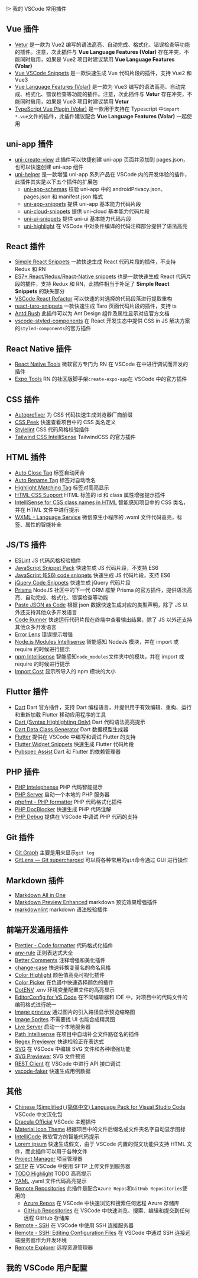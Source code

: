 !> 我的 VSCode 常用插件

## Vue 插件

- [Vetur](https://marketplace.visualstudio.com/items?itemName=octref.vetur) 是一款为 Vue2 编写的语法高亮、自动完成、格式化、错误检查等功能的插件。注意，次此插件与 **Vue Language Features (Volar)** 存在冲突，不能同时启用，如果是 Vue2 项目时建议禁用 **Vue Language Features (Volar)**
- [Vue VSCode Snippets](https://marketplace.visualstudio.com/items?itemName=sdras.vue-vscode-snippets) 是一款快速生成 Vue 代码片段的插件，支持 Vue2 和 Vue3
- [Vue Language Features (Volar)](https://marketplace.visualstudio.com/items?itemName=Vue.volar) 是一款为 Vue3 编写的语法高亮、自动完成、格式化、错误检查等功能的插件。注意，次此插件与 **Vetur** 存在冲突，不能同时启用，如果是 Vue3 项目时建议禁用 **Vetur**
- [TypeScript Vue Plugin (Volar)](https://marketplace.visualstudio.com/items?itemName=Vue.vscode-typescript-vue-plugin) 是一款用于支持在 Typescript 中`import *.vue`文件的插件，此插件建议配合 **Vue Language Features (Volar)** 一起使用

## uni-app 插件

- [uni-create-view](https://marketplace.visualstudio.com/items?itemName=mrmaoddxxaa.create-uniapp-view) 此插件可以快捷创建 uni-app 页面并添加到 pages.json，也可以快速创建 uni-app 组件
- [uni-helper](https://marketplace.visualstudio.com/items?itemName=uni-helper.uni-helper-vscode) 是一款增强 uni-app 系列产品在 VSCode 内的开发体验的插件，此插件其实是以下五个插件的扩展包
  - [uni-app-schemas](https://marketplace.visualstudio.com/items?itemName=uni-helper.uni-app-schemas-vscode) 校验 uni-app 中的 androidPrivacy.json、pages.json 和 manifest.json 格式
  - [uni-app-snippets](https://marketplace.visualstudio.com/items?itemName=uni-helper.uni-app-snippets-vscode) 提供 uni-app 基本能力代码片段
  - [uni-cloud-snippets](https://marketplace.visualstudio.com/items?itemName=uni-helper.uni-cloud-snippets-vscode) 提供 uni-cloud 基本能力代码片段
  - [uni-ui-snippets](https://marketplace.visualstudio.com/items?itemName=uni-helper.uni-ui-snippets-vscode) 提供 uni-ui 基本能力代码片段
  - [uni-highlight](https://marketplace.visualstudio.com/items?itemName=uni-helper.uni-highlight-vscode) 在 VSCode 中对条件编译的代码注释部分提供了语法高亮

## React 插件

- [Simple React Snippets](https://marketplace.visualstudio.com/items?itemName=burkeholland.simple-react-snippets) 一款快速生成 React 代码片段的插件，不支持 Redux 和 RN
- [ES7+ React/Redux/React-Native snippets](https://marketplace.visualstudio.com/items?itemName=dsznajder.es7-react-js-snippets) 也是一款快速生成 React 代码片段的插件，支持 Redux 和 RN，此插件相当于补足了 **Simple React Snippets** 的缺失部分
- [VSCode React Refactor](https://marketplace.visualstudio.com/items?itemName=planbcoding.vscode-react-refactor) 可以快速的对选择的代码段落进行提取重构
- [react-taro-snippets](https://marketplace.visualstudio.com/items?itemName=liulei.react-taro-snippets) 一款快速生成 Taro 页面代码片段的插件，支持 ts
- [Antd Rush](https://marketplace.visualstudio.com/items?itemName=fi3ework.vscode-antd-rush) 此插件可以为 Ant Design 组件及属性显示对应官方文档
- [vscode-styled-components](https://marketplace.visualstudio.com/items?itemName=styled-components.vscode-styled-components) 在 React 开发生态中提供 CSS in JS 解决方案的`styled-components`的官方插件

## React Native 插件

- [React Native Tools](https://marketplace.visualstudio.com/items?itemName=msjsdiag.vscode-react-native) 微软官方专门为 RN 在 VSCode 在中进行调试而开发的插件
- [Expo Tools](https://marketplace.visualstudio.com/items?itemName=expo.vscode-expo-tools) RN 的社区版脚手架`create-expo-app`在 VSCode 中的官方插件

## CSS 插件

- [Autoprefixer](https://marketplace.visualstudio.com/items?itemName=mrmlnc.vscode-autoprefixer) 为 CSS 代码快速生成浏览器厂商前缀
- [CSS Peek](https://marketplace.visualstudio.com/items?itemName=pranaygp.vscode-css-peek) 快速查看项目中的 CSS 类名定义
- [Stylelint](https://marketplace.visualstudio.com/items?itemName=stylelint.vscode-stylelint) CSS 代码风格校验插件
- [Tailwind CSS IntelliSense](https://marketplace.visualstudio.com/items?itemName=bradlc.vscode-tailwindcss) TailwindCSS 的官方插件

## HTML 插件

- [Auto Close Tag](https://marketplace.visualstudio.com/items?itemName=formulahendry.auto-close-tag) 标签自动闭合
- [Auto Rename Tag](https://marketplace.visualstudio.com/items?itemName=formulahendry.auto-rename-tag) 标签对自动改名
- [Highlight Matching Tag](https://marketplace.visualstudio.com/items?itemName=vincaslt.highlight-matching-tag) 标签对高亮显示
- [HTML CSS Support](https://marketplace.visualstudio.com/items?itemName=ecmel.vscode-html-css) HTML 标签的 id 和 class 属性增强提示插件
- [IntelliSense for CSS class names in HTML](https://marketplace.visualstudio.com/items?itemName=Zignd.html-css-class-completion) 智能感知项目中的 CSS 类名，并在 HTML 文件中进行提示
- [WXML - Language Service](https://marketplace.visualstudio.com/items?itemName=qiu8310.minapp-vscode) 微信原生小程序的 .wxml 文件代码高亮，标签、属性的智能补全

## JS/TS 插件

- [ESLint](https://marketplace.visualstudio.com/items?itemName=dbaeumer.vscode-eslint) JS 代码风格校验插件
- [JavaScript Snippet Pack](https://marketplace.visualstudio.com/items?itemName=akamud.vscode-javascript-snippet-pack) 快速生成 JS 代码片段，不支持 ES6
- [JavaScript (ES6) code snippets](https://marketplace.visualstudio.com/items?itemName=xabikos.JavaScriptSnippets) 快速生成 JS 代码片段，支持 ES6
- [jQuery Code Snippets](https://marketplace.visualstudio.com/items?itemName=donjayamanne.jquerysnippets) 快速生成 jQuery 代码片段
- [Prisma](https://marketplace.visualstudio.com/items?itemName=Prisma.prisma) NodeJS 社区中的下一代 ORM 框架 Prisma 的官方插件，提供语法高亮、自动完成、格式化、错误检查等功能
- [Paste JSON as Code](https://marketplace.visualstudio.com/items?itemName=quicktype.quicktype) 根据 json 数据快速生成对应的类型声明，除了 JS 以外还支持其他众多开发语言
- [Code Runner](https://marketplace.visualstudio.com/items?itemName=formulahendry.code-runner) 快速运行代码片段在终端中查看输出结果，除了 JS 以外还支持其他众多开发语言
- [Error Lens](https://marketplace.visualstudio.com/items?itemName=usernamehw.errorlens) 错误提示增强
- [Node.js Modules Intellisense](https://marketplace.visualstudio.com/items?itemName=leizongmin.node-module-intellisense) 智能感知 NodeJs 模块，并在 import 或 require 的时候进行提示
- [npm Intellisense](https://marketplace.visualstudio.com/items?itemName=christian-kohler.npm-intellisense) 智能感知`node_modules`文件夹中的模块，并在 import 或 require 的时候进行提示
- [Import Cost](https://marketplace.visualstudio.com/items?itemName=wix.vscode-import-cost) 显示所导入的 npm 模块的大小

## Flutter 插件

- [Dart](https://marketplace.visualstudio.com/items?itemName=Dart-Code.dart-code) Dart 官方插件，支持 Dart 编程语言，并提供用于有效编辑、重构、运行和重新加载 Flutter 移动应用程序的工具
- [Dart (Syntax Highlighting Only)](https://marketplace.visualstudio.com/items?itemName=oscarcs.dart-syntax-highlighting-only) Dart 代码语法高亮提示
- [Dart Data Class Generator](https://marketplace.visualstudio.com/items?itemName=hzgood.dart-data-class-generator) Dart 数据模型生成器
- [Flutter](https://marketplace.visualstudio.com/items?itemName=Dart-Code.flutter) 提供在 VSCode 中编写和调试 Flutter 的支持
- [Flutter Widget Snippets](https://marketplace.visualstudio.com/items?itemName=alexisvt.flutter-snippets) 快速生成 Flutter 代码片段
- [Pubspec Assist](https://marketplace.visualstudio.com/items?itemName=jeroen-meijer.pubspec-assist) Dart 和 Flutter 的依赖管理器

## PHP 插件

- [PHP Intelephense](https://marketplace.visualstudio.com/items?itemName=bmewburn.vscode-intelephense-client) PHP 代码智能提示
- [PHP Server](https://marketplace.visualstudio.com/items?itemName=brapifra.phpserver) 启动一个本地的 PHP 服务器
- [phpfmt - PHP formatter](https://marketplace.visualstudio.com/items?itemName=kokororin.vscode-phpfmt) PHP 代码格式化插件
- [PHP DocBlocker](https://marketplace.visualstudio.com/items?itemName=neilbrayfield.php-docblocker) 快速生成 PHP 代码注解
- [PHP Debug](https://marketplace.visualstudio.com/items?itemName=xdebug.php-debug) 提供在 VSCode 中调试 PHP 代码的支持

## Git 插件

- [Git Graph](https://marketplace.visualstudio.com/items?itemName=mhutchie.git-graph) 主要是用来显示`git log`
- [GitLens — Git supercharged](https://marketplace.visualstudio.com/items?itemName=eamodio.gitlens) 可以将各种常用的`git`命令通过 GUI 进行操作

## Markdown 插件

- [Markdown All in One](https://marketplace.visualstudio.com/items?itemName=yzhang.markdown-all-in-one)
- [Markdown Preview Enhanced](https://marketplace.visualstudio.com/items?itemName=shd101wyy.markdown-preview-enhanced) markdown 预览效果增强插件
- [markdownlint](https://marketplace.visualstudio.com/items?itemName=DavidAnson.vscode-markdownlint) markdown 语法校验插件

## 前端开发通用插件

- [Prettier - Code formatter](https://marketplace.visualstudio.com/items?itemName=esbenp.prettier-vscode) 代码格式化插件
- [any-rule](https://marketplace.visualstudio.com/items?itemName=russell.any-rule) 正则表达式大全
- [Better Comments](https://marketplace.visualstudio.com/items?itemName=aaron-bond.better-comments) 注释增强和美化插件
- [change-case](https://marketplace.visualstudio.com/items?itemName=wmaurer.change-case) 快速转换变量名的命名风格
- [Color Highlight](https://marketplace.visualstudio.com/items?itemName=naumovs.color-highlight) 颜色值高亮可视化插件
- [Color Picker](https://marketplace.visualstudio.com/items?itemName=anseki.vscode-color) 在色谱中快速选择颜色的插件
- [DotENV](https://marketplace.visualstudio.com/items?itemName=mikestead.dotenv) .env 环境变量配置文件的高亮显示
- [EditorConfig for VS Code](https://marketplace.visualstudio.com/items?itemName=EditorConfig.EditorConfig) 在不同编辑器和 IDE 中，对项目中的代码文件的编码格式进行统一
- [Image preview](https://marketplace.visualstudio.com/items?itemName=kisstkondoros.vscode-gutter-preview) 通过图片的引入路径显示预览缩略图
- [Image Sprites](https://marketplace.visualstudio.com/items?itemName=gurayyarar.imagesprites) 不需要找 UI 也能合成精灵图
- [Live Server](https://marketplace.visualstudio.com/items?itemName=ritwickdey.LiveServer) 启动一个本地服务器
- [Path Intellisense](https://marketplace.visualstudio.com/items?itemName=christian-kohler.path-intellisense) 在项目中自动补全文件路径名的插件
- [Regex Previewer](https://marketplace.visualstudio.com/items?itemName=chrmarti.regex) 快速检验正在表达式
- [SVG](https://marketplace.visualstudio.com/items?itemName=jock.svg) 在 VSCode 中编辑 SVG 文件和各种增强功能
- [SVG Previewer](https://marketplace.visualstudio.com/items?itemName=vitaliymaz.vscode-svg-previewer) SVG 文件预览
- [REST Client](https://marketplace.visualstudio.com/items?itemName=humao.rest-client) 在 VSCode 中进行 API 接口调试
- [vscode-faker](https://marketplace.visualstudio.com/items?itemName=deerawan.vscode-faker) 快速生成用例数据

## 其他

- [Chinese (Simplified) (简体中文) Language Pack for Visual Studio Code](https://marketplace.visualstudio.com/items?itemName=MS-CEINTL.vscode-language-pack-zh-hans) VSCode 中文汉化包
- [Dracula Official](https://marketplace.visualstudio.com/items?itemName=dracula-theme.theme-dracula) VSCode 主题插件
- [Material Icon Theme](https://marketplace.visualstudio.com/items?itemName=PKief.material-icon-theme) 根据项目中的文件后缀名或文件夹名字自动显示图标
- [IntelliCode](https://marketplace.visualstudio.com/items?itemName=VisualStudioExptTeam.vscodeintellicode) 微软官方的智能代码提示
- [Lorem ipsum](https://marketplace.visualstudio.com/items?itemName=Tyriar.lorem-ipsum) 快速生成假文，由于 VSCode 内置的假文功能只支持 HTML 文件，而此插件可以用于各种文件
- [Project Manager](https://marketplace.visualstudio.com/items?itemName=alefragnani.project-manager) 项目管理器
- [SFTP](https://marketplace.visualstudio.com/items?itemName=Natizyskunk.sftp) 在 VSCode 中使用 SFTP 上传文件到服务器
- [TODO Highlight](https://marketplace.visualstudio.com/items?itemName=wayou.vscode-todo-highlight) TODO 高亮提示
- [YAML](https://marketplace.visualstudio.com/items?itemName=redhat.vscode-yaml) .yaml 文件代码高亮提示
- [Remote Repositories](https://marketplace.visualstudio.com/items?itemName=ms-vscode.remote-repositories) 此插件是配合`Azure Repos`和`GitHub Repositories`使用的
  - [Azure Repos](https://marketplace.visualstudio.com/items?itemName=ms-vscode.azure-repos) 在 VSCode 中快速浏览和搜索任何远程 Azure 存储库
  - [GitHub Repositories](https://marketplace.visualstudio.com/items?itemName=GitHub.remotehub) 在 VSCode 中快速浏览、搜索、编辑和提交到任何远程 GitHub 存储库
- [Remote - SSH](https://marketplace.visualstudio.com/items?itemName=ms-vscode-remote.remote-ssh) 在 VSCode 中使用 SSH 连接服务器
- [Remote - SSH: Editing Configuration Files](https://marketplace.visualstudio.com/items?itemName=ms-vscode-remote.remote-ssh-edit) 在 VSCode 中通过 SSH 连接远端服务器作为开发环境
- [Remote Explorer](https://marketplace.visualstudio.com/items?itemName=ms-vscode.remote-explorer) 远程资源管理器

## 我的 VSCode 用户配置

[](./assets/vscode.settings.json ':include :type=code json')
